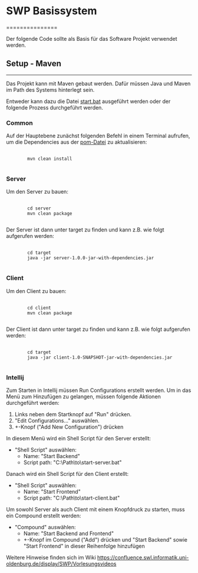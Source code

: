 # SWP Basissystem	
===============

Der folgende Code sollte als Basis für das Software Projekt verwendet werden.


## Setup - Maven
-----
Das Projekt kann mit Maven gebaut werden.
Dafür müssen Java und Maven im Path des Systems hinterlegt sein.

Entweder kann dazu die Datei [start.bat](start.bat) ausgeführt werden oder der folgende Prozess durchgeführt werden.

### Common

Auf der Hauptebene zunächst folgenden Befehl in einem Terminal aufrufen, um die Dependencies aus der [pom-Datei](pom.xml) zu aktualisieren:

<pre>
    <code>
        mvn clean install
    </code>
</pre>


### Server

Um den Server zu bauen:
<pre>
    <code>
        cd server
        mvn clean package
    </code>
</pre>

Der Server ist dann unter target zu finden und kann z.B. wie folgt aufgerufen werden:

<pre>
    <code>
        cd target
        java -jar server-1.0.0-jar-with-dependencies.jar
    </code>
</pre>


### Client

Um den Client zu bauen:
<pre>
    <code>
        cd client
        mvn clean package
    </code>
</pre>

Der Client ist dann unter target zu finden und kann z.B. wie folgt aufgerufen werden:

<pre>
    <code>
        cd target
        java -jar client-1.0-SNAPSHOT-jar-with-dependencies.jar
    </code>
</pre>


### Intellij

Zum Starten in Intellij müssen Run Configurations erstellt werden.
Um in das Menü zum Hinzufügen zu gelangen, müssen folgende Aktionen durchgeführt werden:
1. Links neben dem Startknopf auf "Run" drücken.
2. "Edit Configurations..." auswählen.
3. +-Knopf ("Add New Configuration") drücken

In diesem Menü wird ein Shell Script für den Server erstellt:
- "Shell Script" auswählen:
    - Name: "Start Backend"
    - Script path: "C:\Path\to\start-server.bat"

Danach wird ein Shell Script für den Client erstellt:
- "Shell Script" auswählen:
    - Name: "Start Frontend"
    - Script path: "C:\Path\to\start-client.bat"

Um sowohl Server als auch Client mit einem Knopfdruck zu starten, muss ein Compound erstellt werden:
- "Compound" auswählen:
    - Name: "Start Backend and Frontend"
    - +-Knopf im Compound ("Add") drücken und "Start Backend" sowie "Start Frontend" in dieser Reihenfolge hinzufügen

Weitere Hinweise finden sich im Wiki https://confluence.swl.informatik.uni-oldenburg.de/display/SWP/Vorlesungsvideos